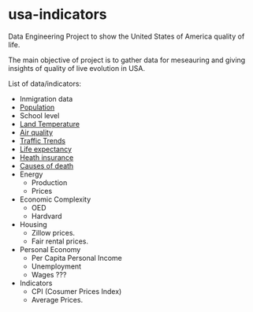 # usa-indicators
Data Engineering Project to show the United States of America quality of life. 

The main objective of project is to gather data for meseauring and giving insights 
of quality of live evolution in USA.

List of data/indicators:

* Inmigration data
* [Population](population.md)
* School level
* [Land Temperature](land_temperature.md)
* [Air quality](air_quality.md) 
* [Traffic Trends](traffic_trends.md)
* [Life expectancy](life_expectation.md)
* [Heath insurance](health_insurance.md)
* [Causes of death](causes_of_death.md)
* Energy
  * Production
  * Prices
* Economic Complexity
  * OED
  * Hardvard
* Housing 
  * Zillow prices. 
  * Fair rental prices.
* Personal Economy
  * Per Capita Personal Income
  * Unemployment
  * Wages ???
* Indicators
  * CPI (Cosumer Prices Index)
  * Average Prices. 

